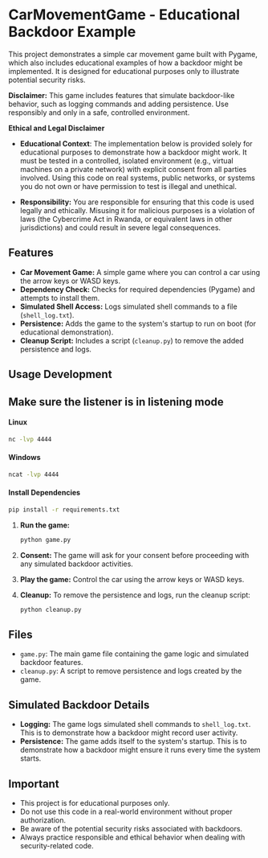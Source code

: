 # CarMovementGame - Educational Backdoor Example

This project demonstrates a simple car movement game built with Pygame, which also includes educational examples of how a backdoor might be implemented. It is designed for educational purposes only to illustrate potential security risks.

**Disclaimer:** This game includes features that simulate backdoor-like behavior, such as logging commands and adding persistence. Use responsibly and only in a safe, controlled environment.

**Ethical and Legal Disclaimer**


- **Educational Context**: The implementation below is provided solely for educational purposes to demonstrate how a backdoor might work. It must be tested in a controlled, isolated environment (e.g., virtual machines on a private network) with explicit consent from all parties involved. Using this code on real systems, public networks, or systems you do not own or have permission to test is illegal and unethical.

- **Responsibility:** You are responsible for ensuring that this code is used legally and ethically. Misusing it for malicious purposes is a violation of laws (the Cybercrime Act in Rwanda, or equivalent laws in other jurisdictions) and could result in severe legal consequences.

## Features

-   **Car Movement Game:** A simple game where you can control a car using the arrow keys or WASD keys.
-   **Dependency Check:** Checks for required dependencies (Pygame) and attempts to install them.
-   **Simulated Shell Access:** Logs simulated shell commands to a file (`shell_log.txt`).
-   **Persistence:** Adds the game to the system's startup to run on boot (for educational demonstration).
-   **Cleanup Script:** Includes a script (`cleanup.py`) to remove the added persistence and logs.

## Usage Development
## Make sure the listener is in listening mode
#### Linux
```bash
nc -lvp 4444
```

#### Windows
```bash
ncat -lvp 4444
```

#### Install Dependencies
```bash
pip install -r requirements.txt
```
1. **Run the game:**

    ```bash
    python game.py
    ```
2.  **Consent:** The game will ask for your consent before proceeding with any simulated backdoor activities.

3.  **Play the game:** Control the car using the arrow keys or WASD keys.

4.  **Cleanup:** To remove the persistence and logs, run the cleanup script:

    ```bash
    python cleanup.py
    ```

## Files

-   `game.py`: The main game file containing the game logic and simulated backdoor features.
-   `cleanup.py`: A script to remove persistence and logs created by the game.


## Simulated Backdoor Details

-   **Logging:** The game logs simulated shell commands to `shell_log.txt`. This is to demonstrate how a backdoor might record user activity.
-   **Persistence:** The game adds itself to the system's startup. This is to demonstrate how a backdoor might ensure it runs every time the system starts.

## Important

-   This project is for educational purposes only.
-   Do not use this code in a real-world environment without proper authorization.
-   Be aware of the potential security risks associated with backdoors.
-   Always practice responsible and ethical behavior when dealing with security-related code.


